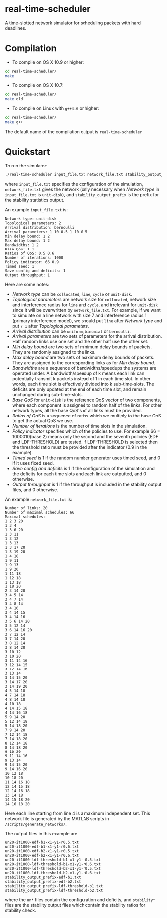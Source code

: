 real-time-scheduler
===================

A time-slotted network simulator for scheduling packets with hard deadlines.

Compilation
===========
- To compile on OS X 10.9 or higher:

```bash
cd real-time-scheduler/
make
```

- To compile on OS X 10.7:

```bash
cd real-time-scheduler/
make old
```

- To compile on Linux with `g++4.6` or higher:

```bash
cd real-time-scheduler/
make g++
```

The default name of the compilation output is `real-time-scheduler`

Quickstart
==========
To run the simulator:

```bash
./real-time-scheduler input_file.txt network_file.txt stability_output_prefix
```
where ``input_file.txt`` specifies the configuration of the simulation, ``network_file.txt`` gives the network (only necessary when *Network type* in ``input_file.txt`` is `unit-disk`), and ``stability_output_prefix`` is the prefix for the stability statistics output.

An example ``input_file.txt`` is:

```
Network type: unit-disk
Topological parameters: 2
Arrival distribution: bernoulli
Arrival parameters: 1 10 0.5 1 10 0.5
Min delay bound: 1 2
Max delay bound: 1 2
Bandwidths: 1 2
Base QoS: 1 1
Ratios of QoS: 0.5 0.6
Number of iterations: 1000
Policy indicator: 66 0.9
Timed seed: 1
Save config and deficits: 1
Output throughput: 1
```
Here are some notes:

- *Network type* can be `collocated`, `line`, `cycle` or `unit-disk`.
- *Topological parameters* are network size for `collocated`, network size and interference radius for `line` and `cycle`, and irrelevant for `unit-disk` since it will be overwritten by ``network_file.txt``. For example, if we want to simulate on a line network with size 7 and interference radius 1 (primary interference model), we should put `line` after *Network type* and put `7 1` after *Topological parameters*.
- *Arrival distribution* can be `uniform`, `binomial` or `bernoulli`.
- *Arrival parameters* are two sets of parameters for the arrival distribution. Half random links use one set and the other half use the other set.
- *Min delay bound* are two sets of minimum delay bounds of packets. They are randomly assigned to the links.
- *Max delay bound* are two sets of maximum delay bounds of packets. They are assigned to the corresponding links as for *Min delay bound*.
- *Bandwidths* are a sequence of bandwidths/speedups the systems are operated under. A bandwidth/speedup of k means each link can potentially transmit k packets instead of 1 in each time slot. In other words, each time slot is effectively divided into k sub-time-slots. The deficits are only updated at the end of each time slot, and remain unchanged during sub-time-slots.
- *Base QoS* for `unit-disk` is the reference QoS vector of two components, where each component is assigned to random half of the links. For other network types, all the base QoS's of all links must be provided.
- *Ratios of QoS* is a sequence of ratios which we multiply to the base QoS to get the actual QoS we use.
- *Number of iterations* is the number of time slots in the simulation.
- *Policy indicator* specifies which of the policies to use. For example 66 = 1000010(base 2) means only the second and the seventh policies (EDF and LDF-THRESHOLD) are tested. If LDF-THRESHOLD is selected then the threshold ratio must be provided after the indicator (0.9 in the example).
- *Timed seed* is 1 if the random number generator uses timed seed, and 0 if it uses fixed seed.
- *Save config and deficits* is 1 if the configuration of the simulation and the deficits for each time slots and each link are outputted, and 0 otherwise.
- *Output throughput* is 1 if the throughput is included in the stability output files, and 0 otherwise.

An example ``network_file.txt`` is:

```
Number of links: 20
Number of maximal schedules: 66
Maximal schedules:
1 2 3 20 
1 3 4 
1 3 6 20 
1 3 11 
1 3 12 
1 3 13 
1 3 17 20 
1 3 19 20 
1 4 18 
1 9 11 
1 9 13 
1 9 20 
1 11 18 
1 12 18 
1 13 18 
1 18 20 
2 3 14 20 
3 4 5 14 
3 4 7 14 
3 4 8 14 
3 4 10 
3 4 14 15 
3 4 14 16 
3 5 6 14 20 
3 5 12 14 
3 6 14 16 20 
3 7 12 14 
3 7 14 20 
3 8 12 14 
3 8 14 20 
3 10 12 
3 10 20 
3 11 14 16 
3 12 14 15 
3 12 14 16 
3 13 14 
3 14 15 20 
3 14 17 20 
3 14 19 20 
4 5 14 18 
4 7 14 18 
4 8 14 18 
4 10 18 
4 14 15 18 
4 14 16 18 
5 9 14 20 
5 12 14 18 
5 14 18 20 
7 9 14 20 
7 12 14 18 
7 14 18 20 
8 12 14 18 
8 14 18 20 
9 10 20 
9 11 14 16 
9 13 14 
9 14 15 20 
9 14 16 20 
10 12 18 
10 18 20 
11 14 16 18 
12 14 15 18 
12 14 16 18 
13 14 18 
14 15 18 20 
14 16 18 20 
```
Here each line starting from line 4 is a maximum independent set. This network file is generated by the MATLAB scripts in `/scripts/generate_networks/`.

The output files in this example are

```
un20-it1000-edf-b1-x1-y1-r0.5.txt
un20-it1000-edf-b1-x1-y1-r0.6.txt
un20-it1000-edf-b2-x1-y1-r0.5.txt
un20-it1000-edf-b2-x1-y1-r0.6.txt
un20-it1000-ldf-threshold-b1-x1-y1-r0.5.txt
un20-it1000-ldf-threshold-b1-x1-y1-r0.6.txt
un20-it1000-ldf-threshold-b2-x1-y1-r0.5.txt
un20-it1000-ldf-threshold-b2-x1-y1-r0.6.txt
stability_output_prefix-edf-b1.txt
stability_output_prefix-edf-b2.txt
stability_output_prefix-ldf-threshold-b1.txt
stability_output_prefix-ldf-threshold-b2.txt
```
where the `un*` files contain the configuration and deficits, and `stability*` files are the stability output files which contain the stability ratios for stability check.


